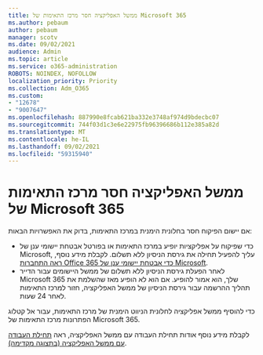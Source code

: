 ```yaml
---
title: ממשל האפליקציה חסר מרכז התאימות של Microsoft 365
ms.author: pebaum
author: pebaum
manager: scotv
ms.date: 09/02/2021
audience: Admin
ms.topic: article
ms.service: o365-administration
ROBOTS: NOINDEX, NOFOLLOW
localization_priority: Priority
ms.collection: Adm_O365
ms.custom:
- "12678"
- "9007647"
ms.openlocfilehash: 887990e8fcab621ba332e3748af974d9bdecbc07
ms.sourcegitcommit: 744f03d1c3e6e22975fb96396686b112e385a82d
ms.translationtype: MT
ms.contentlocale: he-IL
ms.lasthandoff: 09/02/2021
ms.locfileid: "59315940"
---
```

# <a name="app-governance-missing-from-microsoft-365-compliance-center"></a>ממשל האפליקציה חסר מרכז התאימות של Microsoft 365

אם יישום הפיקוח חסר בחלונית הימנית במרכז התאימות, בדוק את האפשרויות הבאות:

- כדי שפיקוח על אפליקציות יופיע במרכז התאימות או בפורטל אבטחת יישומי ענן של Microsoft, עליך להפעיל תחילה את גירסת הניסיון ללא תשלום. לקבלת מידע נוסף, [ראה התחברות Office 365 כדי אבטחת יישומי ענן של Microsoft](https://docs.microsoft.com/cloud-app-security/connect-office-365-to-microsoft-cloud-app-security).
- לאחר הפעלת גירסת הניסיון ללא תשלום של ממשל היישומים עבור הדייר Microsoft 365 שלך, הוא אמור להופיע. אם הוא לא הופיע מאז שהשלמת את תהליך ההרשמה עבור גירסת הניסיון של ממשל האפליקציה, חזור למרכז התאימות לאחר 24 שעות.

כדי להוסיף ממשל אפליקציה לחלונית הניווט הימנית של מרכז התאימות, עבור אל קטלוג הפתרונות מרכז התאימות של Microsoft 365.

לקבלת מידע נוסף אודות תחילת העבודה עם ממשל האפליקציה, ראה [תחילת העבודה עם ממשל האפליקציה (בתצוגה מקדימה)](https://docs.microsoft.com/microsoft-365/compliance/app-governance-get-started).